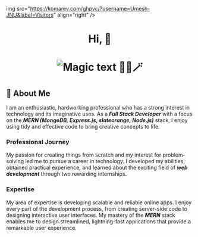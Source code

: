 img src="https://komarev.com/ghpvc/?username=Umesh-JNU&label=Visitors" align="right" />

<h1 align="center">
  Hi, 👋
</h1>

<h1 align="center">
<img src="https://readme-typing-svg.herokuapp.com?font=Noto+Sans+Mono&pause=1000&color=ff9100fd&random=false&width=435&lines=I'm+Umesh;A+Full+Stack+Developer;A+NodeJS+Developer" alt="Magic text 🧙‍♂️🪄" align="center" />
</h1>

## 🚀 About Me

I am an enthusiastic, hardworking professional who has a strong interest in technology and its imaginative uses. As a *__Full Stack Developer__* with a focus on the *__MERN (MongoDB, Express.js, slateorange, Node.js)__* stack, I enjoy using tidy and effective code to bring creative concepts to life.

### Professional Journey

My passion for creating things from scratch and my interest for problem-solving led me to pursue a career in technology. I developed my abilities, obtained practical experience, and learned about the exciting field of *__web development__* through two rewarding internships.

### Expertise

My area of expertise is developing scalable and reliable online apps. I enjoy every part of the development process, from creating server-side code to designing interactive user interfaces. My mastery of the *__MERN__* stack enables me to design streamlined, lightning-fast applications that provide a remarkable user experience.
